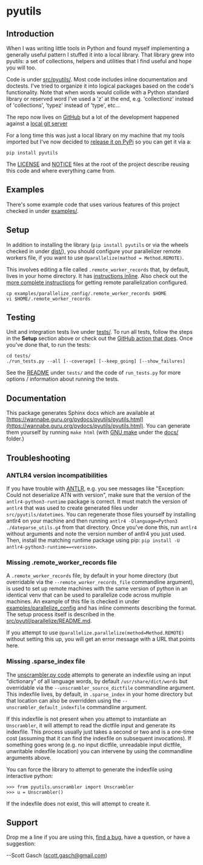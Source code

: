 # pyutils

## Introduction

When I was writing little tools in Python and found myself
implementing a generally useful pattern I stuffed it into a local
library.  That library grew into pyutils: a set of collections,
helpers and utilities that I find useful and hope you will too.

Code is under [src/pyutils/](https://github.com/scottgasch/pyutils/tree/master/src/pyutils).
Most code includes inline documentation and doctests.  I've tried to
organize it into logical packages based on the code's functionality.
Note that when words would collide with a Python standard library or
reserved word I've used a 'z' at the end, e.g. 'collectionz' instead
of 'collections', 'typez' instead of 'type', etc...

The repo now lives on [GitHub](https://github.com/scottgasch/pyutils) but
a lot of the development happened against a [local git server](
https://wannabe.guru.org/gitweb/?p=pyutils.git;a=summary)

For a long time this was just a local library on my machine that my
tools imported but I've now decided to [release it on PyPi](https://pypi.org/project/pyutils/)
so you can get it via a:

    pip install pyutils

The [LICENSE](https://github.com/scottgasch/pyutils/blob/master/LICENSE)
and [NOTICE](https://github.com/scottgasch/pyutils/blob/master/NOTICE)
files at the root of the project describe reusing this code and where
everything came from.

## Examples

There's some example code that uses various features of this project checked
in under [examples/](https://github.com/scottgasch/pyutils/tree/master/examples).

## Setup

In addition to installing the library (`pip install pyutils` or via
the wheels checked in under [dist/](https://github.com/scottgasch/pyutils/tree/main/dist)),
you should configure your parallelizer remote workers file, if you
want to use `@parallelize(mathod = Method.REMOTE)`.

This involves editing a file called `.remote_worker_records` that,
by default, lives in your home directory.  It has [instructions inline](https://github.com/scottgasch/pyutils/blob/main/examples/parallelize_config/.remote_worker_records).
Also check out the [more complete instructions](https://github.com/scottgasch/pyutils/tree/main/src/pyutils/parallelize) 
for getting remote parallelization configured.

    cp examples/parallelize_config/.remote_worker_records $HOME
    vi $HOME/.remote_worker_records

## Testing

Unit and integration tests live under [tests/](
https://github.com/scottgasch/pyutils/tree/master/tests).
To run all tests, follow the steps in the **Setup** section above
or check out the [GitHub action that does](
https://github.com/scottgasch/pyutils/blob/main/.github/workflows/run-tests.yml).
Once you've done that, to run the tests:

    cd tests/
    ./run_tests.py --all [--coverage] [--keep_going] [--show_failures]

See the [README](https://github.com/scottgasch/pyutils/blob/main/tests/README.md)
under `tests/` and the code of `run_tests.py` for more options / information
about running the tests.

## Documentation

This package generates Sphinx docs which are available at
[https://wannabe.guru.org/pydocs/pyutils/pyutils.html](https://wannabe.guru.org/pydocs/pyutils/pyutils.html).
You can generate them yourself by running `make html` (with [GNU make](https://www.gnu.org/software/make/)
under the [docs/](https://github.com/scottgasch/pyutils/tree/master/docs)
folder.)

## Troubleshooting

### ANTLR4 version incompatibilities

If you have trouble with [ANTLR](https://www.antlr.org/), e.g. you see messages like "Exception:
Could not deserialize ATN with version", make sure that the version of
the `antlr4-python3-runtime` package is correct.  It must match the version of
`antlr4` that was used to create generated files under `src/pyutils/datetimes`.
You can regenerate those files yourself by installing antlr4
on your machine and then running `antlr4 -Dlanguage=Python3 ./dateparse_utils.g4`
from that directory.  Once you've done this, run `antlr4` without arguments
and note the version number of antlr4 you just used.  Then, install the matching
runtime package using pip: `pip install -U antlr4-python3-runtime==<version>`.

### Missing .remote_worker_records file

A `.remote_worker_records` file, by default in your home directory (but overridable
via the `--remote_worker_records_file` commandline argument), is used to
set up remote machines with the same version of python in an identical venv that
can be used to parallelize code across multiple machines.  An example of this file
is checked in under [examples/parallelize_config](https://github.com/scottgasch/pyutils/blob/main/examples/parallelize_config/.remote_worker_records)
and has inline comments describing the format.  The setup process itself is
described in the [src/pyutil/parallelize/README.md](https://github.com/scottgasch/pyutils/tree/main/src/pyutils/parallelize).

If you attempt to use `@parallelize.parallelize(method=Method.REMOTE)` without
setting this up, you will get an error message with a URL that points here.

### Missing .sparse_index file

The [unscrambler.py code](https://github.com/scottgasch/pyutils/blob/main/src/pyutils/unscrambler.py)
attempts to generate an indexfile using an input "dictionary" of all language
words, by default `/usr/share/dict/words` but overridable via the 
`--unscrambler_source_dictfile` commandline argument.  This indexfile lives, by
default, in `.sparse_index` in your home directory but that location can also
be overridden using the `--unscrambler_default_indexfile` commandline argument.

If this indexfile is not present when you attempt to instantiate an `Unscrambler`, 
it will attempt to read the dictfile input and generate its indexfile.  This
process usually just takes a second or two and is a one-time cost (assuming
that it can find the indexfile on subsequent invocations).  If something goes
wrong (e.g. no input dictfile, unreadable input dictfile, unwritable indexfile
location) you can intervene by using the commandline arguments above.

You can force the library to attempt to generate the indexfile using interactive
python:

    >>> from pyutils.unscrambler import Unscrambler
    >>> u = Unscrambler()

If the indexfile does not exist, this will attempt to create it.

## Support

Drop me a line if you are using this, [find a bug](
https://github.com/scottgasch/pyutils/issues), have a question,
or have a suggestion:

  --Scott Gasch ([scott.gasch@gmail.com](mailto://scott.gasch@gmail.com))
